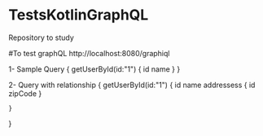 # TestsKotlinGraphQL
Repository to study


#To test graphQL
http://localhost:8080/graphiql

1- Sample Query
{
      getUserById(id:"1") {
    		id
        name
    }
}

2- Query with relationship
{
      getUserById(id:"1") {
    		id
        name
        addressess {
          id
          zipCode
        }

    }
}